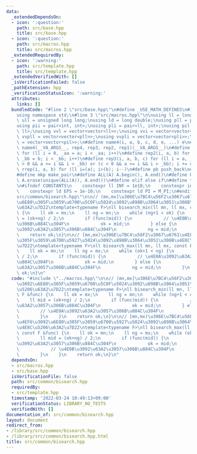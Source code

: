 ```yaml
---
data:
  _extendedDependsOn:
  - icon: ':question:'
    path: src/base.hpp
    title: src/base.hpp
  - icon: ':question:'
    path: src/macros.hpp
    title: src/macros.hpp
  _extendedRequiredBy:
  - icon: ':warning:'
    path: src/template.hpp
    title: src/template.hpp
  _extendedVerifiedWith: []
  _isVerificationFailed: false
  _pathExtension: hpp
  _verificationStatusIcon: ':warning:'
  attributes:
    links: []
  bundledCode: "#line 2 \"src/base.hpp\"\n#define _USE_MATH_DEFINES\n#include <bits/stdc++.h>\n\
    using namespace std;\n#line 3 \"src/macros.hpp\"\n\nusing ll = long long;\nusing\
    \ ull = unsigned long long;\nusing ld = long double;\nusing pll = pair<ll, ll>;\n\
    using pii = pair<int, int>;\nusing pli = pair<ll, int>;\nusing pil = pair<int,\
    \ ll>;\nusing vvl = vector<vector<ll>>;\nusing vvi = vector<vector<int>>;\nusing\
    \ vvpll = vector<vector<pll>>;\nusing vvpli = vector<vector<pli>>;\nusing vvpil\
    \ = vector<vector<pil>>;\n#define name4(i, a, b, c, d, e, ...) e\n#define rep(...)\
    \ name4(__VA_ARGS__, rep4, rep3, rep2, rep1)(__VA_ARGS__)\n#define rep1(i, a)\
    \ for (ll i = 0, _aa = a; i < _aa; i++)\n#define rep2(i, a, b) for (ll i = a,\
    \ _bb = b; i < _bb; i++)\n#define rep3(i, a, b, c) for (ll i = a, _bb = b; (c\
    \ > 0 && a <= i && i < _bb) or (c < 0 && a >= i && i > _bb); i += c)\n#define\
    \ rrep(i, a, b) for (ll i=(a); i>(b); i--)\n#define pb push_back\n#define eb emplace_back\n\
    #define mkp make_pair\n#define ALL(A) A.begin(), A.end()\n#define UNIQUE(A) sort(ALL(A)),\
    \ A.erase(unique(ALL(A)), A.end())\n#define elif else if\n#define tostr to_string\n\
    \n#ifndef CONSTANTS\n    constexpr ll INF = 1e18;\n    constexpr int MOD = 1000000007;\n\
    \    constexpr ld EPS = 1e-10;\n    constexpr ld PI = M_PI;\n#endif\n#line 2 \"\
    src/common/bisearch.hpp\"\n\n// (mn,mx]\u306E\u7BC4\u56F2\u3067\u6761\u4EF6\u3092\
    \u6E80\u305F\u3059\u6700\u5C0F\u5024\u3092\u898B\u3064\u3051\u308B\u4E8C\u5206\
    \u63A2\u7D22\ntemplate<typename F>\nll bisearch_min(ll mn, ll mx, const F &func)\
    \ {\n    ll ok = mx;\n    ll ng = mn;\n    while (ng+1 < ok) {\n        ll mid\
    \ = (ok+ng) / 2;\n        if (func(mid)) {\n            // \u4E0B\u3092\u63A2\u3057\
    \u306B\u884C\u304F\n            ok = mid;\n        } else {\n            // \u4E0A\
    \u3092\u63A2\u3057\u306B\u884C\u304F\n            ng = mid;\n        }\n    }\n\
    \    return ok;\n}\n\n// [mn,mx)\u306E\u7BC4\u56F2\u3067\u6761\u4EF6\u3092\u6E80\
    \u305F\u3059\u6700\u5927\u5024\u3092\u898B\u3064\u3051\u308B\u4E8C\u5206\u63A2\
    \u7D22\ntemplate<typename F>\nll bisearch_max(ll mn, ll mx, const F &func) {\n\
    \    ll ok = mn;\n    ll ng = mx;\n    while (ok+1 < ng) {\n        ll mid = (ok+ng)\
    \ / 2;\n        if (func(mid)) {\n            // \u4E0A\u3092\u63A2\u3057\u306B\
    \u884C\u304F\n            ok = mid;\n        } else {\n            // \u4E0B\u3092\
    \u63A2\u3057\u306B\u884C\u304F\n            ng = mid;\n        }\n    }\n    return\
    \ ok;\n}\n"
  code: "#include \"../macros.hpp\"\n\n// (mn,mx]\u306E\u7BC4\u56F2\u3067\u6761\u4EF6\
    \u3092\u6E80\u305F\u3059\u6700\u5C0F\u5024\u3092\u898B\u3064\u3051\u308B\u4E8C\
    \u5206\u63A2\u7D22\ntemplate<typename F>\nll bisearch_min(ll mn, ll mx, const\
    \ F &func) {\n    ll ok = mx;\n    ll ng = mn;\n    while (ng+1 < ok) {\n    \
    \    ll mid = (ok+ng) / 2;\n        if (func(mid)) {\n            // \u4E0B\u3092\
    \u63A2\u3057\u306B\u884C\u304F\n            ok = mid;\n        } else {\n    \
    \        // \u4E0A\u3092\u63A2\u3057\u306B\u884C\u304F\n            ng = mid;\n\
    \        }\n    }\n    return ok;\n}\n\n// [mn,mx)\u306E\u7BC4\u56F2\u3067\u6761\
    \u4EF6\u3092\u6E80\u305F\u3059\u6700\u5927\u5024\u3092\u898B\u3064\u3051\u308B\
    \u4E8C\u5206\u63A2\u7D22\ntemplate<typename F>\nll bisearch_max(ll mn, ll mx,\
    \ const F &func) {\n    ll ok = mn;\n    ll ng = mx;\n    while (ok+1 < ng) {\n\
    \        ll mid = (ok+ng) / 2;\n        if (func(mid)) {\n            // \u4E0A\
    \u3092\u63A2\u3057\u306B\u884C\u304F\n            ok = mid;\n        } else {\n\
    \            // \u4E0B\u3092\u63A2\u3057\u306B\u884C\u304F\n            ng = mid;\n\
    \        }\n    }\n    return ok;\n}\n"
  dependsOn:
  - src/macros.hpp
  - src/base.hpp
  isVerificationFile: false
  path: src/common/bisearch.hpp
  requiredBy:
  - src/template.hpp
  timestamp: '2022-03-24 10:49:13+09:00'
  verificationStatus: LIBRARY_NO_TESTS
  verifiedWith: []
documentation_of: src/common/bisearch.hpp
layout: document
redirect_from:
- /library/src/common/bisearch.hpp
- /library/src/common/bisearch.hpp.html
title: src/common/bisearch.hpp
---
```

